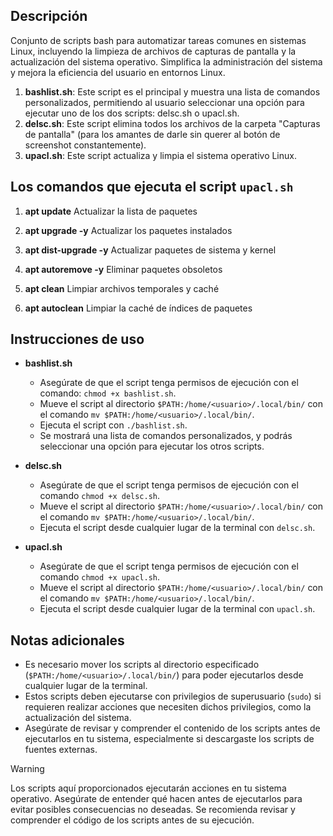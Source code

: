 ## Descripción

Conjunto de scripts bash para automatizar tareas comunes en sistemas Linux, incluyendo la limpieza de archivos de capturas de pantalla y la actualización del sistema operativo. Simplifica la administración del sistema y mejora la eficiencia del usuario en entornos Linux.

1. **bashlist.sh**: Este script es el principal y muestra una lista de comandos personalizados, permitiendo al usuario seleccionar una opción para ejecutar uno de los dos scripts: delsc.sh o upacl.sh.
2. **delsc.sh**: Este script elimina todos los archivos de la carpeta "Capturas de pantalla" (para los amantes de darle sin querer al botón de screenshot constantemente).
3. **upacl.sh**: Este script actualiza y limpia el sistema operativo Linux.

## Los comandos que ejecuta el script `upacl.sh`

1. **apt update**
   Actualizar la lista de paquetes

2. **apt upgrade -y**
   Actualizar los paquetes instalados

3. **apt dist-upgrade -y**
   Actualizar paquetes de sistema y kernel

4. **apt autoremove -y**
   Eliminar paquetes obsoletos

5. **apt clean**
   Limpiar archivos temporales y caché

6. **apt autoclean**
   Limpiar la caché de índices de paquetes

## Instrucciones de uso

- **bashlist.sh**

  - Asegúrate de que el script tenga permisos de ejecución con el comando: `chmod +x bashlist.sh`.
  - Mueve el script al directorio `$PATH:/home/<usuario>/.local/bin/` con el comando `mv $PATH:/home/<usuario>/.local/bin/`.
  - Ejecuta el script con `./bashlist.sh`.
  - Se mostrará una lista de comandos personalizados, y podrás seleccionar una opción para ejecutar los otros scripts.

- **delsc.sh**

  - Asegúrate de que el script tenga permisos de ejecución con el comando `chmod +x delsc.sh`.
  - Mueve el script al directorio `$PATH:/home/<usuario>/.local/bin/` con el comando `mv $PATH:/home/<usuario>/.local/bin/`.
  - Ejecuta el script desde cualquier lugar de la terminal con `delsc.sh`.

- **upacl.sh**
  - Asegúrate de que el script tenga permisos de ejecución con el comando `chmod +x upacl.sh`.
  - Mueve el script al directorio `$PATH:/home/<usuario>/.local/bin/` con el comando `mv $PATH:/home/<usuario>/.local/bin/`.
  - Ejecuta el script desde cualquier lugar de la terminal con `upacl.sh`.

## Notas adicionales

- Es necesario mover los scripts al directorio especificado (`$PATH:/home/<usuario>/.local/bin/`) para poder ejecutarlos desde cualquier lugar de la terminal.
- Estos scripts deben ejecutarse con privilegios de superusuario (`sudo`) si requieren realizar acciones que necesiten dichos privilegios, como la actualización del sistema.
- Asegúrate de revisar y comprender el contenido de los scripts antes de ejecutarlos en tu sistema, especialmente si descargaste los scripts de fuentes externas.

> [!WARNING]  
> Los scripts aquí proporcionados ejecutarán acciones en tu sistema operativo. Asegúrate de entender qué hacen antes de ejecutarlos para evitar posibles consecuencias no deseadas. Se recomienda revisar y comprender el código de los scripts antes de su ejecución.

